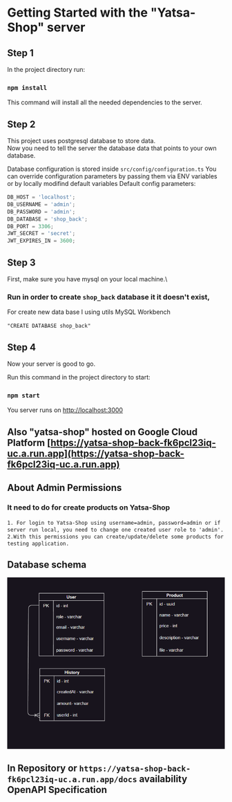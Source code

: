 # Getting Started with the "Yatsa-Shop" server

## Step 1

In the project directory run:

### `npm install`

This command will install all the needed dependencies to the server.

## Step 2

This project uses postgresql database to store data.\
Now you need to tell the server the database data that points to your own database.

Database configuration is stored inside `src/config/configuration.ts`
You can override configuration parameters by passing them via ENV variables or by locally modifind default variables
Default config parameters:

```javascript
DB_HOST = 'localhost';
DB_USERNAME = 'admin';
DB_PASSWORD = 'admin';
DB_DATABASE = 'shop_back';
DB_PORT = 3306;
JWT_SECRET = 'secret';
JWT_EXPIRES_IN = 3600;
```

## Step 3

First, make sure you have mysql on your local machine.\

### Run in order to create `shop_back` database it it doesn't exist,

For create new data base I using utils MySQL Workbench

`"CREATE DATABASE shop_back"`

## Step 4

Now your server is good to go.

Run this command in the project directory to start:

### `npm start`

You server runs on [http://localhost:3000](http://localhost:3000)

## Also "yatsa-shop" hosted on Google Cloud Platform [https://yatsa-shop-back-fk6pcl23iq-uc.a.run.app](https://yatsa-shop-back-fk6pcl23iq-uc.a.run.app)

## About Admin Permissions

### It need to do for create products on Yatsa-Shop

```
1. For login to Yatsa-Shop using username=admin, password=admin or if server run local, you need to change one created user role to 'admin'.
2.With this permissions you can create/update/delete some products for testing application.
```

## Database schema

![DB_diagram](./docs/schema.png)

## In Repository or `https://yatsa-shop-back-fk6pcl23iq-uc.a.run.app/docs` availability OpenAPI Specification
